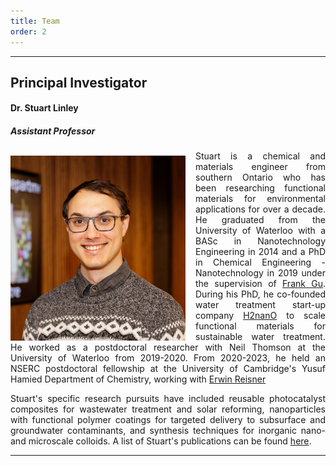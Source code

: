```yaml
---
title: Team
order: 2
---
```

---------
## Principal Investigator
#### Dr. Stuart Linley
##### Assistant Professor

<p align="justify"><img style="margin-right: 1rem;margin-top: 0.5rem" align="left" src="/assets/Images/StuartHeadshot2023_cropped.jpg" width="280"> Stuart is a chemical and materials engineer from southern Ontario who has been researching functional materials for environmental applications for over a decade. He graduated from the University of Waterloo with a BASc in Nanotechnology Engineering in 2014 and a PhD in Chemical Engineering - Nanotechnology in 2019 under the supervision of <a href="https://www.frankgulab.com">Frank Gu</a>. During his PhD, he co-founded water treatment start-up company <a href="https://www.h2nano.ca/">H2nanO</a> to scale functional materials for sustainable water treatment. He worked as a postdoctoral researcher with Neil Thomson at the University of Waterloo from 2019-2020. From 2020-2023, he held an NSERC postdoctoral fellowship at the University of Cambridge's Yusuf Hamied Department of Chemistry, working with <a href="http://www-reisner.ch.cam.ac.uk/">Erwin Reisner</a></p>

<p align="justify"> 
Stuart's specific research pursuits have included reusable photocatalyst composites for wastewater treatment and solar reforming, nanoparticles with functional polymer coatings for targeted delivery to subsurface and groundwater contaminants, and synthesis techniques for inorganic nano- and microscale colloids. A list of Stuart's publications can be found <a href="/Publications.md">here</a>. 
</p>

--------------
